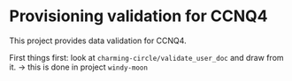 Provisioning validation for CCNQ4
=================================

This project provides data validation for CCNQ4.

First things first: look at `charming-circle/validate_user_doc` and draw from it.
→ this is done in project `windy-moon`
